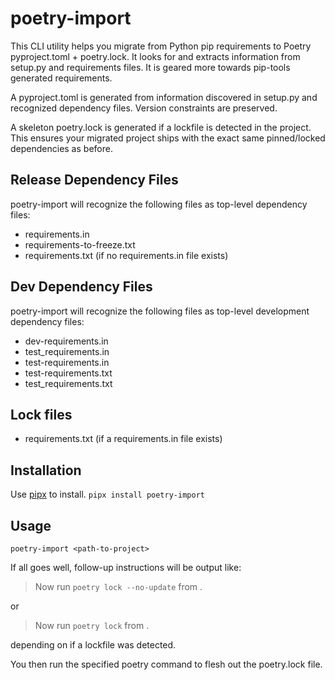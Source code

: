 # poetry-import
This CLI utility helps you migrate from Python pip requirements to Poetry pyproject.toml + poetry.lock.
It looks for and extracts information from setup.py and requirements files.  It is geared more towards pip-tools
generated requirements.

A pyproject.toml is generated from information discovered in setup.py and recognized dependency files.
Version constraints are preserved.

A skeleton poetry.lock is generated if a lockfile is detected in the project. This ensures your migrated project
ships with the exact same pinned/locked dependencies as before.

## Release Dependency Files
poetry-import will recognize the following files as top-level dependency files:
- requirements.in
- requirements-to-freeze.txt
- requirements.txt (if no requirements.in file exists)

## Dev Dependency Files
poetry-import will recognize the following files as top-level development dependency files:
- dev-requirements.in
- test_requirements.in
- test-requirements.in
- test-requirements.txt
- test_requirements.txt

## Lock files
- requirements.txt (if a requirements.in file exists)

## Installation
Use [pipx](https://github.com/pypa/pipx) to install.
`pipx install poetry-import`

## Usage
`poetry-import <path-to-project>`

If all goes well, follow-up instructions will be output like:
> Now run `poetry lock --no-update` from .

or

> Now run `poetry lock` from .

depending on if a lockfile was detected.

You then run the specified poetry command to flesh out the poetry.lock file.